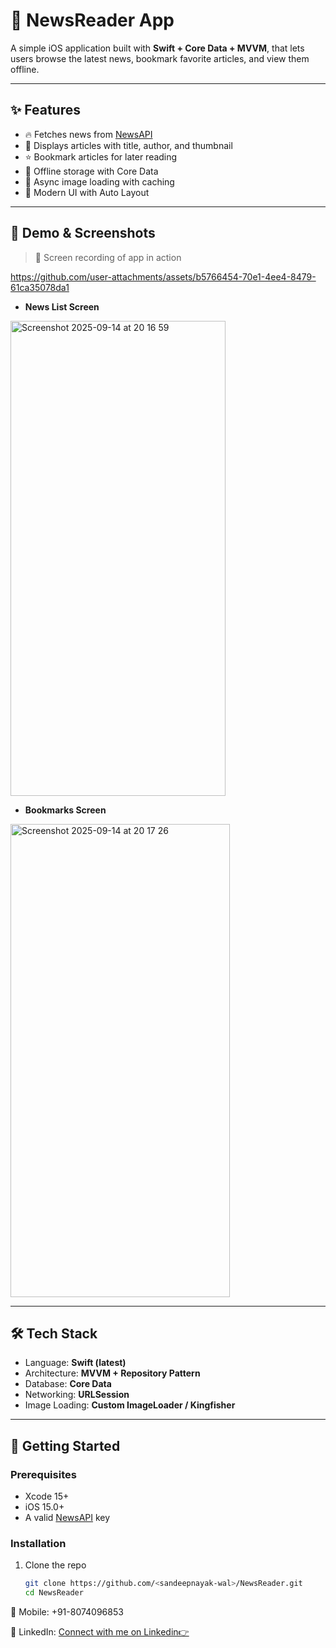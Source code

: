 # 📱 NewsReader App

A simple iOS application built with **Swift + Core Data + MVVM**, that lets users browse the latest news, bookmark favorite articles, and view them offline.  

---

## ✨ Features
- 🔥 Fetches news from [NewsAPI](https://newsapi.org)  
- 📰 Displays articles with title, author, and thumbnail  
- ⭐ Bookmark articles for later reading  
- 📂 Offline storage with Core Data  
- 📡 Async image loading with caching  
- 🎨 Modern UI with Auto Layout  

---

## 📸 Demo & Screenshots

> 🎥 Screen recording of app in action  

https://github.com/user-attachments/assets/b5766454-70e1-4ee4-8479-61ca35078da1

- **News List Screen**  
 <img width="344" height="760" alt="Screenshot 2025-09-14 at 20 16 59" src="https://github.com/user-attachments/assets/9e7c0c35-9493-45c2-82ff-7fc7f4a1da1d" />

- **Bookmarks Screen** 
<img width="351" height="757" alt="Screenshot 2025-09-14 at 20 17 26" src="https://github.com/user-attachments/assets/68f21fa2-f99e-4e7d-ad8b-06d6b0956677" />

---

## 🛠️ Tech Stack
- Language: **Swift (latest)**  
- Architecture: **MVVM + Repository Pattern**  
- Database: **Core Data**  
- Networking: **URLSession**  
- Image Loading: **Custom ImageLoader / Kingfisher**  

---

## 🚀 Getting Started  

### Prerequisites
- Xcode 15+  
- iOS 15.0+  
- A valid [NewsAPI](https://newsapi.org) key  

### Installation
1. Clone the repo  
   ```bash
   git clone https://github.com/<sandeepnayak-wal>/NewsReader.git
   cd NewsReader


📱 Mobile: +91-8074096853

💼 LinkedIn: [Connect with me on Linkedin👉](https://www.linkedin.com/in/sandeepmegavath/)
